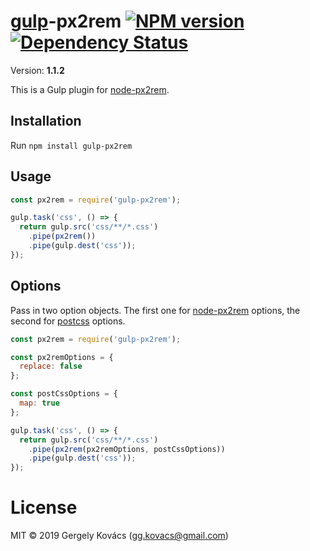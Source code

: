 # [gulp](https://github.com/gulpjs/gulp)-px2rem [![NPM version][npm-image]][npm-url] [![Dependency Status][daviddm-image]][daviddm-url]
Version: **1.1.2**

This is a Gulp plugin for [node-px2rem](https://github.com/ggkovacs/node-px2rem).

## Installation

Run `npm install gulp-px2rem`

## Usage

```js
const px2rem = require('gulp-px2rem');

gulp.task('css', () => {
  return gulp.src('css/**/*.css')
    .pipe(px2rem())
    .pipe(gulp.dest('css'));
});
```

## Options

Pass in two option objects. The first one for [node-px2rem](https://github.com/ggkovacs/node-px2rem) options, the second for [postcss](https://github.com/postcss/postcss) options.

```js
const px2rem = require('gulp-px2rem');

const px2remOptions = {
  replace: false
};

const postCssOptions = {
  map: true
};

gulp.task('css', () => {
  return gulp.src('css/**/*.css')
    .pipe(px2rem(px2remOptions, postCssOptions))
    .pipe(gulp.dest('css'));
});
```

# License
MIT © 2019 Gergely Kovács (gg.kovacs@gmail.com)

[npm-image]: https://badge.fury.io/js/gulp-px2rem.svg
[npm-url]: https://npmjs.org/package/gulp-px2rem
[daviddm-image]: https://david-dm.org/ggkovacs/gulp-px2rem.svg?theme=shields.io
[daviddm-url]: https://david-dm.org/ggkovacs/gulp-px2rem
